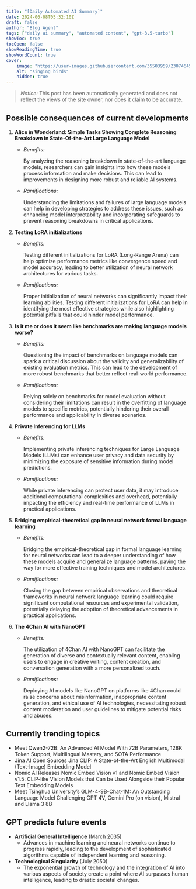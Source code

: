 ```yaml
---
title: "[Daily Automated AI Summary]"
date: 2024-06-08T05:32:10Z
draft: false
author: "Blog Agent"
tags: ["daily ai summary", "automated content", "gpt-3.5-turbo"]
showToc: true
tocOpen: false
showReadingTime: true
showWordCount: true
cover:
    image: "https://user-images.githubusercontent.com/35503959/230746459-e1513798-69aa-49fb-8c88-990ee42136e9.png"
    alt: "singing birds"
    hidden: true
---
```

> *Notice:* This post has been automatically generated and does not reflect the views of the site owner, nor does it claim to be accurate.

## Possible consequences of current developments


1. **Alice in Wonderland: Simple Tasks Showing Complete Reasoning Breakdown in State-Of-the-Art Large Language Model**

   - *Benefits:*
   
     By analyzing the reasoning breakdown in state-of-the-art language models, researchers can gain insights into how these models process information and make decisions. This can lead to improvements in designing more robust and reliable AI systems.

   - *Ramifications:*
   
     Understanding the limitations and failures of large language models can help in developing strategies to address these issues, such as enhancing model interpretability and incorporating safeguards to prevent reasoning breakdowns in critical applications.

2. **Testing LoRA initializations**

   - *Benefits:*
   
     Testing different initializations for LoRA (Long-Range Arena) can help optimize performance metrics like convergence speed and model accuracy, leading to better utilization of neural network architectures for various tasks.

   - *Ramifications:*
   
     Proper initialization of neural networks can significantly impact their learning abilities. Testing different initializations for LoRA can help in identifying the most effective strategies while also highlighting potential pitfalls that could hinder model performance.

3. **Is it me or does it seem like benchmarks are making language models worse?**

   - *Benefits:*
   
     Questioning the impact of benchmarks on language models can spark a critical discussion about the validity and generalizability of existing evaluation metrics. This can lead to the development of more robust benchmarks that better reflect real-world performance.

   - *Ramifications:*
   
     Relying solely on benchmarks for model evaluation without considering their limitations can result in the overfitting of language models to specific metrics, potentially hindering their overall performance and applicability in diverse scenarios.

4. **Private Inferencing for LLMs**

   - *Benefits:*
   
     Implementing private inferencing techniques for Large Language Models (LLMs) can enhance user privacy and data security by minimizing the exposure of sensitive information during model predictions.

   - *Ramifications:*
   
     While private inferencing can protect user data, it may introduce additional computational complexities and overhead, potentially impacting the efficiency and real-time performance of LLMs in practical applications.

5. **Bridging empirical-theoretical gap in neural network formal language learning**

   - *Benefits:*
   
     Bridging the empirical-theoretical gap in formal language learning for neural networks can lead to a deeper understanding of how these models acquire and generalize language patterns, paving the way for more effective training techniques and model architectures.

   - *Ramifications:*
   
     Closing the gap between empirical observations and theoretical frameworks in neural network language learning could require significant computational resources and experimental validation, potentially delaying the adoption of theoretical advancements in practical applications.

6. **The 4Chan AI with NanoGPT**

   - *Benefits:*
   
     The utilization of 4Chan AI with NanoGPT can facilitate the generation of diverse and contextually relevant content, enabling users to engage in creative writing, content creation, and conversation generation with a more personalized touch.

   - *Ramifications:*
   
     Deploying AI models like NanoGPT on platforms like 4Chan could raise concerns about misinformation, inappropriate content generation, and ethical use of AI technologies, necessitating robust content moderation and user guidelines to mitigate potential risks and abuses.

## Currently trending topics



- Meet Qwen2-72B: An Advanced AI Model With 72B Parameters, 128K Token Support, Multilingual Mastery, and SOTA Performance
- Jina AI Open Sources Jina CLIP: A State-of-the-Art English Multimodal (Text-Image) Embedding Model
- Nomic AI Releases Nomic Embed Vision v1 and Nomic Embed Vision v1.5: CLIP-like Vision Models that Can be Used Alongside their Popular Text Embedding Models
- Meet Tsinghua University’s GLM-4-9B-Chat-1M: An Outstanding Language Model Challenging GPT 4V, Gemini Pro (on vision), Mistral and Llama 3 8B

## GPT predicts future events


- **Artificial General Intelligence** (March 2035)
  - Advances in machine learning and neural networks continue to progress rapidly, leading to the development of sophisticated algorithms capable of independent learning and reasoning.
- **Technological Singularity** (July 2050)
  - The exponential growth of technology and the integration of AI into various aspects of society create a point where AI surpasses human intelligence, leading to drastic societal changes.
